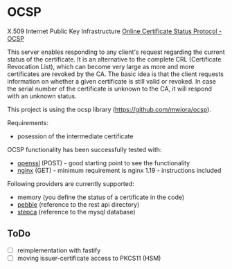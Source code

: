 # OCSP

X.509 Internet Public Key Infrastructure
[Online Certificate Status Protocol - OCSP](https://datatracker.ietf.org/doc/html/rfc6960)

This server enables responding to any client's request regarding the current status of the certificate. It is an alternative to the complete CRL (Certificate Revocation List), which can become very large as more and more certificates are revoked by the CA. The basic idea is that the client requests information on whether a given certificate is still valid or revoked. In case the serial number of the certificate is unknown to the CA, it will respond with an unknown status.

This project is using the ocsp library (https://github.com/mwiora/ocsp).

Requirements:
- posession of the intermediate certificate

OCSP functionality has been successfully tested with:
- [openssl](README-openssl.md) (POST)  - good starting point to see the functionality
- [nginx](README-nginx.md) (GET) - minimum requirement is nginx 1.19 - instructions included

Following providers are currently supported:
- memory (you define the status of a certificate in the code)
- [pebble](README-pebble.md) (reference to the rest api directory)
- [stepca](README-stepca.md) (reference to the mysql database)

ToDo
---------------
- [ ] reimplementation with fastify
- [ ] moving issuer-certificate access to PKCS11 (HSM)
